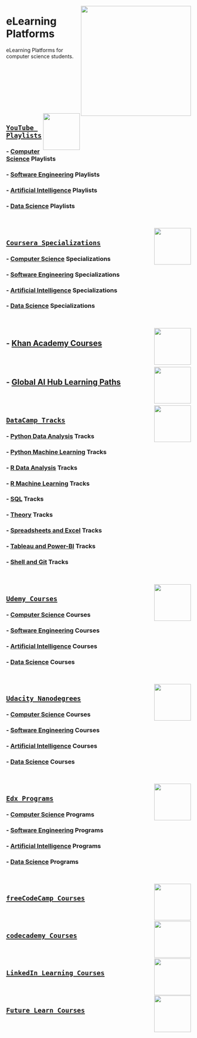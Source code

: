 <img align="right" width="300" src="https://github.com/cs-MohamedAyman/cs-MohamedAyman/blob/main/repos-logos/elearning-platforms.jpg"></img>

# eLearning Platforms
eLearning Platforms for computer science students.

<br><br><br><br><br>

<br><br>
<img align="right" width="100" src="https://github.com/cs-MohamedAyman/cs-MohamedAyman/blob/main/repos-logos/youtube.jpg"></img>

## [`YouTube Playlists`](https://github.com/cs-MohamedAyman/eLearning-Platforms/blob/master/YouTube-Playlists/README.md)

### - [Computer Science](https://github.com/cs-MohamedAyman/eLearning-Platforms/blob/master/YouTube-Playlists/README.md) Playlists
### - [Software Engineering](https://github.com/cs-MohamedAyman/eLearning-Platforms/blob/master/YouTube-Playlists/README.md) Playlists
### - [Artificial Intelligence](https://github.com/cs-MohamedAyman/eLearning-Platforms/blob/master/YouTube-Playlists/README.md) Playlists
### - [Data Science](https://github.com/cs-MohamedAyman/eLearning-Platforms/blob/master/YouTube-Playlists/README.md) Playlists

<br><br>
<img align="right" width="100" src="https://github.com/cs-MohamedAyman/cs-MohamedAyman/blob/main/repos-logos/coursera.jpg"></img>

## [`Coursera Specializations`](https://github.com/cs-MohamedAyman/eLearning-Platforms/blob/master/Coursera-Specializations/README.md)

### - [Computer Science](https://github.com/cs-MohamedAyman/eLearning-Platforms/blob/master/Coursera-Specializations/README.md) Specializations
### - [Software Engineering](https://github.com/cs-MohamedAyman/eLearning-Platforms/blob/master/Coursera-Specializations/README.md) Specializations
### - [Artificial Intelligence](https://github.com/cs-MohamedAyman/eLearning-Platforms/blob/master/Coursera-Specializations/README.md) Specializations
### - [Data Science](https://github.com/cs-MohamedAyman/eLearning-Platforms/blob/master/Coursera-Specializations/README.md) Specializations

<br><br>
<img align="right" width="100" src="https://github.com/cs-MohamedAyman/cs-MohamedAyman/blob/main/repos-logos/khanacademy.jpg"></img>

## - [Khan Academy Courses](https://github.com/cs-MohamedAyman/eLearning-Platforms/blob/master/Khan-Academy-Courses/README.md)

<br><br>
<img align="right" width="100" src="https://github.com/cs-MohamedAyman/cs-MohamedAyman/blob/main/repos-logos/globalaihub.jpg"></img>

## - [Global AI Hub Learning Paths](https://github.com/cs-MohamedAyman/eLearning-Platforms/blob/master/GlobalAIHub-Learning-Paths/README.md)

<br><br>
<img align="right" width="100" src="https://github.com/cs-MohamedAyman/cs-MohamedAyman/blob/main/repos-logos/datacamp.jpg"></img>

## [`DataCamp Tracks`](https://github.com/cs-MohamedAyman/eLearning-Platforms/blob/master/DataCamp-Tracks/README.md)

### - [Python Data Analysis](https://github.com/cs-MohamedAyman/eLearning-Platforms/blob/master/DataCamp-Tracks/README.md) Tracks
### - [Python Machine Learning](https://github.com/cs-MohamedAyman/eLearning-Platforms/blob/master/DataCamp-Tracks/README.md) Tracks
### - [R Data Analysis](https://github.com/cs-MohamedAyman/eLearning-Platforms/blob/master/DataCamp-Tracks/README.md) Tracks
### - [R Machine Learning](https://github.com/cs-MohamedAyman/eLearning-Platforms/blob/master/DataCamp-Tracks/README.md) Tracks
### - [SQL](https://github.com/cs-MohamedAyman/eLearning-Platforms/blob/master/DataCamp-Tracks/README.md) Tracks
### - [Theory](https://github.com/cs-MohamedAyman/eLearning-Platforms/blob/master/DataCamp-Tracks/README.md) Tracks
### - [Spreadsheets and Excel](https://github.com/cs-MohamedAyman/eLearning-Platforms/blob/master/DataCamp-Tracks/README.md) Tracks
### - [Tableau and Power-BI](https://github.com/cs-MohamedAyman/eLearning-Platforms/blob/master/DataCamp-Tracks/README.md) Tracks
### - [Shell and Git](https://github.com/cs-MohamedAyman/eLearning-Platforms/blob/master/DataCamp-Tracks/README.md) Tracks

<br><br>
<img align="right" width="100" src="https://github.com/cs-MohamedAyman/cs-MohamedAyman/blob/main/repos-logos/udemy.jpg"></img>

## [`Udemy Courses`](https://github.com/cs-MohamedAyman/eLearning-Platforms/blob/master/Udemy-Courses/README.md)

### - [Computer Science](https://github.com/cs-MohamedAyman/eLearning-Platforms/blob/master/Udemy-Courses/README.md) Courses
### - [Software Engineering](https://github.com/cs-MohamedAyman/eLearning-Platforms/blob/master/Udemy-Courses/README.md) Courses
### - [Artificial Intelligence](https://github.com/cs-MohamedAyman/eLearning-Platforms/blob/master/Udemy-Courses/README.md) Courses
### - [Data Science](https://github.com/cs-MohamedAyman/eLearning-Platforms/blob/master/Udemy-Courses/README.md) Courses

<br><br>
<img align="right" width="100" src="https://github.com/cs-MohamedAyman/cs-MohamedAyman/blob/main/repos-logos/udacity.jpg"></img>

## [`Udacity Nanodegrees`](https://github.com/cs-MohamedAyman/eLearning-Platforms/blob/master/Udacity-Nanodegrees/README.md)

### - [Computer Science](https://github.com/cs-MohamedAyman/eLearning-Platforms/blob/master/Udacity-Nanodegrees/README.md) Courses
### - [Software Engineering](https://github.com/cs-MohamedAyman/eLearning-Platforms/blob/master/Udacity-Nanodegrees/README.md) Courses
### - [Artificial Intelligence](https://github.com/cs-MohamedAyman/eLearning-Platforms/blob/master/Udacity-Nanodegrees/README.md) Courses
### - [Data Science](https://github.com/cs-MohamedAyman/eLearning-Platforms/blob/master/Udacity-Nanodegrees/README.md) Courses

<br><br>
<img align="right" width="100" src="https://github.com/cs-MohamedAyman/cs-MohamedAyman/blob/main/repos-logos/edx.jpg"></img>

## [`Edx Programs`](https://github.com/cs-MohamedAyman/eLearning-Platforms/blob/master/Edx-Programs/README.md)

### - [Computer Science](https://github.com/cs-MohamedAyman/eLearning-Platforms/blob/master/Edx-Programs/README.md) Programs
### - [Software Engineering](https://github.com/cs-MohamedAyman/eLearning-Platforms/blob/master/Edx-Programs/README.md) Programs
### - [Artificial Intelligence](https://github.com/cs-MohamedAyman/eLearning-Platforms/blob/master/Edx-Programs/README.md) Programs
### - [Data Science](https://github.com/cs-MohamedAyman/eLearning-Platforms/blob/master/Edx-Programs/README.md) Programs

<br><br>
<img align="right" width="100" src="https://github.com/cs-MohamedAyman/cs-MohamedAyman/blob/main/repos-logos/freecodecamp.jpg"></img>

## [`freeCodeCamp Courses`](https://github.com/cs-MohamedAyman/eLearning-Platforms/blob/master/freeCodeCamp-Courses/README.md)

<br><br>
<img align="right" width="100" src="https://github.com/cs-MohamedAyman/cs-MohamedAyman/blob/main/repos-logos/codeacademy.jpg"></img>

## [`codecademy Courses`](https://github.com/cs-MohamedAyman/eLearning-Platforms/blob/master/codecademy-Courses/README.md)

<br><br>
<img align="right" width="100" src="https://github.com/cs-MohamedAyman/cs-MohamedAyman/blob/main/repos-logos/linkedinlearning.jpg"></img>

## [`LinkedIn Learning Courses`](https://github.com/cs-MohamedAyman/eLearning-Platforms/blob/master/LinkedIn-Learning-Courses/README.md)

<br><br>
<img align="right" width="100" src="https://github.com/cs-MohamedAyman/cs-MohamedAyman/blob/main/repos-logos/futurelearn.jpg"></img>

## [`Future Learn Courses`](https://github.com/cs-MohamedAyman/eLearning-Platforms/blob/master/Future-Learn-Courses/README.md)
